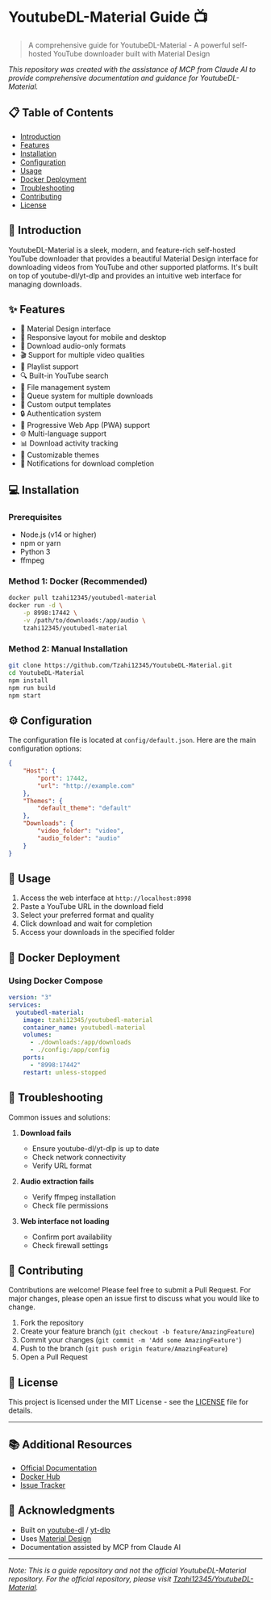 # YoutubeDL-Material Guide 📺

> A comprehensive guide for YoutubeDL-Material - A powerful self-hosted YouTube downloader built with Material Design

*This repository was created with the assistance of MCP from Claude AI to provide comprehensive documentation and guidance for YoutubeDL-Material.*

## 📋 Table of Contents
- [Introduction](#introduction)
- [Features](#features)
- [Installation](#installation)
- [Configuration](#configuration)
- [Usage](#usage)
- [Docker Deployment](#docker-deployment)
- [Troubleshooting](#troubleshooting)
- [Contributing](#contributing)
- [License](#license)

## 🚀 Introduction

YoutubeDL-Material is a sleek, modern, and feature-rich self-hosted YouTube downloader that provides a beautiful Material Design interface for downloading videos from YouTube and other supported platforms. It's built on top of youtube-dl/yt-dlp and provides an intuitive web interface for managing downloads.

## ✨ Features

- 🎨 Material Design interface
- 📱 Responsive layout for mobile and desktop
- 🎵 Download audio-only formats
- 🎬 Support for multiple video qualities
- 📑 Playlist support
- 🔍 Built-in YouTube search
- 📁 File management system
- 🔄 Queue system for multiple downloads
- 🎯 Custom output templates
- 🔒 Authentication system
- 📱 Progressive Web App (PWA) support
- 🌐 Multi-language support
- 📊 Download activity tracking
- 🎨 Customizable themes
- 🔔 Notifications for download completion

## 💻 Installation

### Prerequisites
- Node.js (v14 or higher)
- npm or yarn
- Python 3
- ffmpeg

### Method 1: Docker (Recommended)
```bash
docker pull tzahi12345/youtubedl-material
docker run -d \
    -p 8998:17442 \
    -v /path/to/downloads:/app/audio \
    tzahi12345/youtubedl-material
```

### Method 2: Manual Installation
```bash
git clone https://github.com/Tzahi12345/YoutubeDL-Material.git
cd YoutubeDL-Material
npm install
npm run build
npm start
```

## ⚙️ Configuration

The configuration file is located at `config/default.json`. Here are the main configuration options:

```json
{
    "Host": {
        "port": 17442,
        "url": "http://example.com"
    },
    "Themes": {
        "default_theme": "default"
    },
    "Downloads": {
        "video_folder": "video",
        "audio_folder": "audio"
    }
}
```

## 🎯 Usage

1. Access the web interface at `http://localhost:8998`
2. Paste a YouTube URL in the download field
3. Select your preferred format and quality
4. Click download and wait for completion
5. Access your downloads in the specified folder

## 🐳 Docker Deployment

### Using Docker Compose
```yaml
version: "3"
services:
  youtubedl-material:
    image: tzahi12345/youtubedl-material
    container_name: youtubedl-material
    volumes:
      - ./downloads:/app/downloads
      - ./config:/app/config
    ports:
      - "8998:17442"
    restart: unless-stopped
```

## 🔧 Troubleshooting

Common issues and solutions:

1. **Download fails**
   - Ensure youtube-dl/yt-dlp is up to date
   - Check network connectivity
   - Verify URL format

2. **Audio extraction fails**
   - Verify ffmpeg installation
   - Check file permissions

3. **Web interface not loading**
   - Confirm port availability
   - Check firewall settings

## 👥 Contributing

Contributions are welcome! Please feel free to submit a Pull Request. For major changes, please open an issue first to discuss what you would like to change.

1. Fork the repository
2. Create your feature branch (`git checkout -b feature/AmazingFeature`)
3. Commit your changes (`git commit -m 'Add some AmazingFeature'`)
4. Push to the branch (`git push origin feature/AmazingFeature`)
5. Open a Pull Request

## 📄 License

This project is licensed under the MIT License - see the [LICENSE](LICENSE) file for details.

---

## 📚 Additional Resources

- [Official Documentation](https://github.com/Tzahi12345/YoutubeDL-Material/wiki)
- [Docker Hub](https://hub.docker.com/r/tzahi12345/youtubedl-material)
- [Issue Tracker](https://github.com/Tzahi12345/YoutubeDL-Material/issues)

## 🙏 Acknowledgments

- Built on [youtube-dl](https://github.com/ytdl-org/youtube-dl) / [yt-dlp](https://github.com/yt-dlp/yt-dlp)
- Uses [Material Design](https://material.io/design)
- Documentation assisted by MCP from Claude AI

---

*Note: This is a guide repository and not the official YoutubeDL-Material repository. For the official repository, please visit [Tzahi12345/YoutubeDL-Material](https://github.com/Tzahi12345/YoutubeDL-Material).*